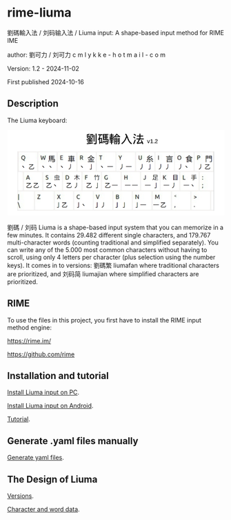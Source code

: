 # rime-liuma
劉碼輸入法 / 刘码输入法 / Liuma input: A shape-based input method for RIME IME

author: 劉可力 / 刘可力 c m l y k k e - h o t m a i l - c o m

Version: 1.2 - 2024-11-02

First published 2024-10-16

## Description

The Liuma keyboard:

![Liuma keyboard](images/liumakeyboard-v1-2.png)

劉碼 / 刘码 Liuma is a shape-based input system that you can memorize in a few minutes.
It contains 29.482 different single characters, and 179.767 multi-character words
(counting traditional and simplified separately).
You can write any of the 5.000 most common characters without having to scroll,
using only 4 letters per character (plus selection using the number keys).
It comes in to versions:
劉碼繁 liumafan where traditional characters are prioritized, and
刘码简 liumajian where simplified characters are prioritized.

## RIME
To use the files in this project, you first have to install the RIME input method engine:

https://rime.im/

https://github.com/rime

## Installation and tutorial

[Install Liuma input on PC](instructions/INSTALL_ON_PC.md).

[Install Liuma input on Android](instructions/INSTALL_ON_ANDROID.md).

[Tutorial](instructions/TUTORIAL.md).

## Generate .yaml files manually

[Generate yaml files](instructions/GENERATE_NEW_YAML_FILES.md).

## The Design of Liuma

[Versions](instructions/VERSIONS.md).

[Character and word data](instructions/CHARACTER_AND_WORD_DATA.md).


